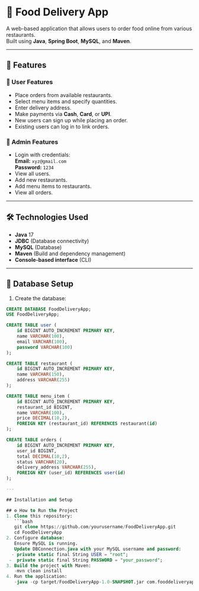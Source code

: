# 🍔 Food Delivery App

A web-based application that allows users to order food online from various restaurants.  
Built using **Java**, **Spring Boot**, **MySQL**, and **Maven**.

---

## 🚀 Features

### 👤 User Features
- Place orders from available restaurants.
- Select menu items and specify quantities.
- Enter delivery address.
- Make payments via **Cash**, **Card**, or **UPI**.
- New users can sign up while placing an order.
- Existing users can log in to link orders.

### 🔑 Admin Features
- Login with credentials:  
  **Email:** `xyz@gmail.com`  
  **Password:** `1234`
- View all users.
- Add new restaurants.
- Add menu items to restaurants.
- View all orders.

---

## 🛠️ Technologies Used
- **Java** 17
- **JDBC** (Database connectivity)
- **MySQL** (Database)
- **Maven** (Build and dependency management)
- **Console-based interface** (CLI)

---

## 🧩 Database Setup

1. Create the database:

```sql
CREATE DATABASE FoodDeliveryApp;
USE FoodDeliveryApp;

CREATE TABLE user (
    id BIGINT AUTO_INCREMENT PRIMARY KEY,
    name VARCHAR(100),
    email VARCHAR(100),
    password VARCHAR(100)
);

CREATE TABLE restaurant (
    id BIGINT AUTO_INCREMENT PRIMARY KEY,
    name VARCHAR(150),
    address VARCHAR(255)
);

CREATE TABLE menu_item (
    id BIGINT AUTO_INCREMENT PRIMARY KEY,
    restaurant_id BIGINT,
    name VARCHAR(100),
    price DECIMAL(10,2),
    FOREIGN KEY (restaurant_id) REFERENCES restaurant(id)
);

CREATE TABLE orders (
    id BIGINT AUTO_INCREMENT PRIMARY KEY,
    user_id BIGINT,
    total DECIMAL(10,2),
    status VARCHAR(20),
    delivery_address VARCHAR(255),
    FOREIGN KEY (user_id) REFERENCES user(id)
);

---

## Installation and Setup

## ⚙️ How to Run the Project
1. Clone this repository:
   ```bash
   git clone https://github.com/yourusername/FoodDeliveryApp.git
   cd FoodDeliveryApp
2. Configure database:
   Ensure MySQL is running.
   Update DBConnection.java with your MySQL username and password:
  - private static final String USER = "root";
 -  private static final String PASSWORD = "your_password";
3. Build the project with Maven:
   -mvn clean install
4. Run the application:
   -java -cp target/FoodDeliveryApp-1.0-SNAPSHOT.jar com.fooddeliveryapp.App

